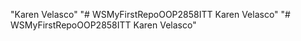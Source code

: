 "Karen Velasco" 
"# WSMyFirstRepoOOP2858ITT Karen Velasco" 
"# WSMyFirstRepoOOP2858ITT Karen Velasco" 
